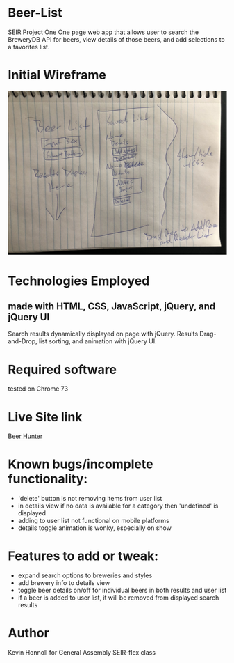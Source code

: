 # Beer-List
SEIR Project One
One page web app that allows user to search the BreweryDB API for beers, view details of those beers, and add selections to a favorites list.

# Initial Wireframe
![Beer List Wireframe](/images/IMG_9015.jpg)

# Technologies Employed
## made with HTML, CSS, JavaScript, jQuery, and jQuery UI
Search results dynamically displayed on page with jQuery. Results Drag-and-Drop, list sorting, and animation with jQuery UI.

# Required software
tested on Chrome 73

# Live Site link
[Beer Hunter](https://goodgriefkev.github.io/Beer-List/#)

# Known bugs/incomplete functionality:
* 'delete' button is not removing items from user list
* in details view if no data is available for a category then 'undefined' is displayed
* adding to user list not functional on mobile platforms
* details toggle animation is wonky, especially on show


# Features to add or tweak:
* expand search options to breweries and styles
* add brewery info to details view
* toggle beer details on/off for individual beers in both results and user list
* if a beer is added to user list, it will be removed from displayed search results

# Author
Kevin Honnoll for General Assembly SEIR-flex class
